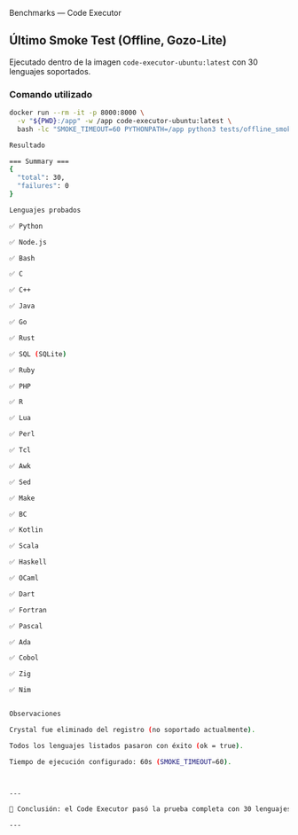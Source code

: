 Benchmarks — Code Executor

## Último Smoke Test (Offline, Gozo-Lite)

Ejecutado dentro de la imagen `code-executor-ubuntu:latest` con 30 lenguajes soportados.

### Comando utilizado

```bash
docker run --rm -it -p 8000:8000 \
  -v "${PWD}:/app" -w /app code-executor-ubuntu:latest \
  bash -lc "SMOKE_TIMEOUT=60 PYTHONPATH=/app python3 tests/offline_smoke.py"

Resultado

=== Summary ===
{
  "total": 30,
  "failures": 0
}

Lenguajes probados

✅ Python

✅ Node.js

✅ Bash

✅ C

✅ C++

✅ Java

✅ Go

✅ Rust

✅ SQL (SQLite)

✅ Ruby

✅ PHP

✅ R

✅ Lua

✅ Perl

✅ Tcl

✅ Awk

✅ Sed

✅ Make

✅ BC

✅ Kotlin

✅ Scala

✅ Haskell

✅ OCaml

✅ Dart

✅ Fortran

✅ Pascal

✅ Ada

✅ Cobol

✅ Zig

✅ Nim


Observaciones

Crystal fue eliminado del registro (no soportado actualmente).

Todos los lenguajes listados pasaron con éxito (ok = true).

Tiempo de ejecución configurado: 60s (SMOKE_TIMEOUT=60).



---

📌 Conclusión: el Code Executor pasó la prueba completa con 30 lenguajes funcionando, sin fallas.

---
